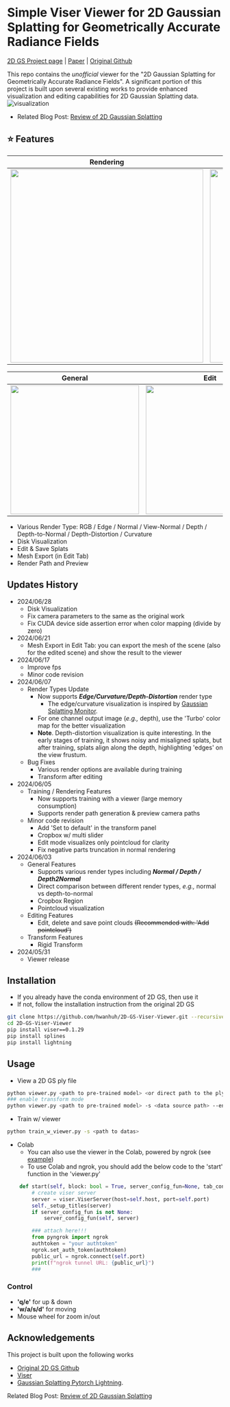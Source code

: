 # Simple Viser Viewer for 2D Gaussian Splatting for Geometrically Accurate Radiance Fields

[2D GS Project page](https://surfsplatting.github.io/) | [Paper](https://arxiv.org/pdf/2403.17888) | [Original Github](https://github.com/hbb1/2d-gaussian-splatting) <br>

This repo contains the *unofficial* viewer for the "2D Gaussian Splatting for Geometrically Accurate Radiance Fields". 
A significant portion of this project is built upon several existing works to provide enhanced visualization and editing capabilities for 2D Gaussian Splatting data.
![visualization](assets/viser_teaser.gif)


- Related Blog Post: [Review of 2D Gaussian Splatting](https://hwan-h-heo.github.io/hwan-h-heo.io/blogs/posts/240602_2dgs/post.html)

## ⭐ Features  
|  Rendering  | Training |
| --- | --- |
| <img src="assets/viser_train.gif" width="450"/> | <img src="assets/viser_train2.gif" width="450"/> |

| General | Edit  | Transform |
| --- | --- | --- |
| <img src="assets/viser_general_opt.gif" width="300"/> | <img src="assets/viser_edit_opt.gif" width="300"/> | <img src="assets/viser_transform_opt.gif" width="300"/> |

- Various Render Type: RGB / Edge / Normal / View-Normal / Depth / Depth-to-Normal / Depth-Distortion / Curvature
- Disk Visualization
- Edit & Save Splats
- Mesh Export (in Edit Tab)
- Render Path and Preview  

## Updates History
- 2024/06/28
    - Disk Visualization
    - Fix camera parameters to the same as the original work
    - Fix CUDA device side assertion error when color mapping (divide by zero)
- 2024/06/21
    - Mesh Export in Edit Tab: you can export the mesh of the scene (also for the edited scene) and show the result to the viewer
- 2024/06/17
    - Improve fps
    - Minor code revision
- 2024/06/07
    - Render Types Update
        - Now supports ***Edge/Curvature/Depth-Distortion*** render type
            - The edge/curvature visualization is inspired by [Gaussian Splatting Monitor](https://github.com/RongLiu-Leo/Gaussian-Splatting-Monitor). 
        - For one channel output image (*e.g.,* depth), use the 'Turbo' color map for the better visualization 
        - **Note**. Depth-distortion visualization is quite interesting. In the early stages of training, it shows noisy and misaligned splats, but after training, splats align along the depth, highlighting 'edges' on the view frustum.
    - Bug Fixes 
        - Various render options are available during training 
        - Transform after editing
- 2024/06/05
    - Training / Rendering Features
        - Now supports training with a viewer (large memory consumption)
        - Supports render path generation & preview camera paths 
    - Minor code revision
        - Add 'Set to default' in the transform panel 
        - Cropbox w/ multi slider
        - Edit mode visualizes only pointcloud for clarity
        - Fix negative parts truncation in normal rendering
- 2024/06/03
    - General Features
        - Supports various render types including ***Normal / Depth / Depth2Normal***
        - Direct comparison between different render types, *e.g.,* normal vs depth-to-normal
        - Cropbox Region
        - Pointcloud visualization
    - Editing Features
        - Edit, delete and save point clouds ~~(Recommended with: 'Add pointcloud')~~
    - Transform Features
        - Rigid Transform 
- 2024/05/31
    - Viewer release

## Installation

- If you already have the conda environment of 2D GS, then use it
- If not, follow the installation instruction from the original 2D GS

```bash
git clone https://github.com/hwanhuh/2D-GS-Viser-Viewer.git --recursive
cd 2D-GS-Viser-Viewer
pip install viser==0.1.29
pip install splines  
pip install lightning
```

## Usage
- View a 2D GS ply file 
```bash
python viewer.py <path to pre-trained model> <or direct path to the ply file> -s <data source path>
### enable transform mode
python viewer.py <path to pre-trained model> -s <data source path> --enable_transform
```
- Train w/ viewer
```bash
python train_w_viewer.py -s <path to datas>
```
- Colab
    - You can also use the viewer in the Colab, powered by ngrok (see [example](./2dgs_viewer_colab.ipynb))
    - To use Colab and ngrok, you should add the below code to the 'start' function in the 'viewer.py' 
```python
    def start(self, block: bool = True, server_config_fun=None, tab_config_fun=None):
        # create viser server
        server = viser.ViserServer(host=self.host, port=self.port)
        self._setup_titles(server)
        if server_config_fun is not None:
            server_config_fun(self, server)

        ### attach here!!!
        from pyngrok import ngrok
        authtoken = "your authtoken"
        ngrok.set_auth_token(authtoken)
        public_url = ngrok.connect(self.port)
        print(f"ngrok tunnel URL: {public_url}")
        ### 
```

### Control 
- **'q/e'** for up & down
- **'w/a/s/d'** for moving
- Mouse wheel for zoom in/out

## Acknowledgements
This project is built upon the following works
- [Original 2D GS Github](https://github.com/hbb1/2d-gaussian-splatting)
- [Viser](https://github.com/nerfstudio-project/viser)
- [Gaussian Splatting Pytorch Lightning](https://github.com/yzslab/gaussian-splatting-lightning).

Related Blog Post: [Review of 2D Gaussian Splatting](https://hwan-h-heo.github.io/hwan-h-heo.io/blogs/posts/240602_2dgs/post.html)
